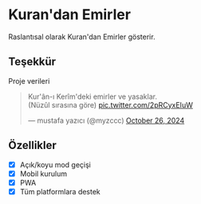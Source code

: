 # Kuran'dan Emirler

Raslantısal olarak Kuran'dan Emirler gösterir.

## Teşekkür

Proje verileri

<blockquote class="twitter-tweet"><p lang="tr" dir="ltr">Kur&#39;ân-ı Kerîm&#39;deki emirler ve yasaklar.<br>(Nüzûl sırasına göre) <a href="https://t.co/2pRCyxEIuW">pic.twitter.com/2pRCyxEIuW</a></p>&mdash; mustafa yazıcı (@myzccc) <a href="https://twitter.com/myzccc/status/1850103978450723134?ref_src=twsrc%5Etfw">October 26, 2024</a></blockquote> <script async src="https://platform.twitter.com/widgets.js" charset="utf-8"></script>

## Özellikler

- [x] Açık/koyu mod geçişi
- [x] Mobil kurulum
- [x] PWA
- [x] Tüm platformlara destek
